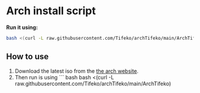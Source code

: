 # Arch install script


**Run it using:**

``` bash
bash <(curl -L raw.githubusercontent.com/Tifeko/archTifeko/main/ArchTifeko)
```

## How to use
1. Download the latest iso from the [the arch website](https://archlinux.org/download/).
2. Then run is using ``` bash
bash <(curl -L raw.githubusercontent.com/Tifeko/archTifeko/main/ArchTifeko)
```
